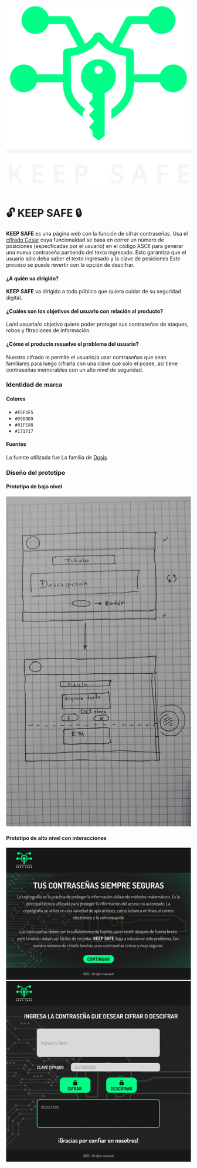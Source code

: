 ![Logo](/Logo.png )
# :unlock: KEEP SAFE :lock:

**KEEP SAFE** es una página web con la función de cifrar contraseñas. Usa el [cifrado César](https://es.wikipedia.org/wiki/Cifrado_C%C3%A9sar) cuya funcionaldad se basa en correr un número de posiciones (especficadas por el usuario) en el código ASCII para generar una nueva contraseña partiendo del texto ingresado. Esto garantiza que el usuario sólo deba saber el texto ingresado y la clave de posiciones Este proceso se puede revertir con la opción de descifrar.  

#### ¿A quién va dirigido?

**KEEP SAFE** va dirigido a todo público que quiera cuidar de su seguridad digital. 

#### ¿Cuáles son los objetivos del usuario con relación al producto?

La/el usuaria/o objetivo quiere poder proteger sus contraseñas de ataques, robos y fltraciones de información. 

#### ¿Cómo el producto resuelve el problema del usuario?

Nuestro cifrado le permite el usuario/a usar contraseñas que sean familiares para luego cifrarla con una clave que sólo el posee, así tiene contraseñas memorables con un alto nivel de seguridad. 

### Identidad de marca

#### Colores   
              
* `#F5F5F5`    
* `#D9D9D9`
* `#01FE88`
* `#171717`

#### Fuentes 

La fuente utilizada fue La familia de [Dosis](https://fonts.google.com/specimen/Dosis?subset=cyrillic)

### Diseño del prototipo

#### Prototipo de bajo nivel

![PrototipoLowLevel](/Prototipo-baja-fidelidad.jpeg) 

#### Prototipo de alto nivel con interacciones

![PrototipoHighLevel1](/Prototipo-alta-fidelidad-1.jpeg) ![PrototipoHighLevel2](/Prototipo-alta-fidelidad-2.jpeg) 
